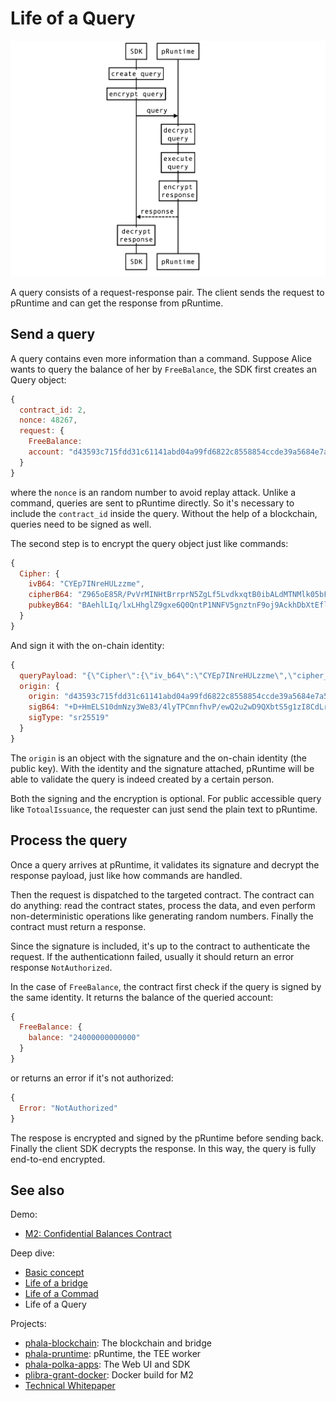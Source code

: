 # Life of a Query

![](./static/sequence-query.png)

A query consists of a request-response pair. The client sends the request to pRuntime and can get
the response from pRuntime.

## Send a query

A query contains even more information than a command. Suppose Alice wants to query the balance of
her by `FreeBalance`, the SDK first creates an Query object:

```js
{
  contract_id: 2,
  nonce: 48267,
  request: {
    FreeBalance:
    account: "d43593c715fdd31c61141abd04a99fd6822c8558854ccde39a5684e7a56da27d"
  }
}
```

where the `nonce` is an random number to avoid replay attack. Unlike a command, queries are sent to
pRuntime directly. So it's necessary to include the `contract_id` inside the query. Without the help
of a blockchain, queries need to be signed as well.

The second step is to encrypt the query object just like commands:

```js
{
  Cipher: {
    ivB64: "CYEp7INreHULzzme",
    cipherB64: "Z965oE85R/PvVrMINHtBrrprN5ZgLf5LvdkxqtB0ibALdMTNMlk05bFOba7aYROAK2V13uQpRp7rSEB/wsCye6wjFh4cuFn2pUZFiW6FV+uxTxY9nldxbG68XJAQUbaK8h++ZgFatwiDcMncfTdL7EFq4h72N3oiggZNl41f9DzQi3iw+TNnTNnjmZuV2UYGVxXzCyxjzvc=",
    pubkeyB64: "BAehlLIq/lxLHhglZ9gxe6Q0QntP1NNFV5gnztnF9oj9AckhDbXtEfl6kMC6TUNxMBw0t9d9jxU54Z3Ct02I6qE=",
  }
}
```

And sign it with the on-chain identity:

```js
{
  queryPayload: "{\"Cipher\":{\"iv_b64\":\"CYEp7INreHULzzme\",\"cipher_b64\":\"Z965oE85R/PvVrMINHtBrrprN5ZgLf5LvdkxqtB0ibALdMTNMlk05bFOba7aYROAK2V13uQpRp7rSEB/wsCye6wjFh4cuFn2pUZFiW6FV+uxTxY9nldxbG68XJAQUbaK8h++ZgFatwiDcMncfTdL7EFq4h72N3oiggZNl41f9DzQi3iw+TNnTNnjmZuV2UYGVxXzCyxjzvc=\",\"pubkey_b64\":\"BAehlLIq/lxLHhglZ9gxe6Q0QntP1NNFV5gnztnF9oj9AckhDbXtEfl6kMC6TUNxMBw0t9d9jxU54Z3Ct02I6qE=\"}}",
  origin: {
    origin: "d43593c715fdd31c61141abd04a99fd6822c8558854ccde39a5684e7a56da27d"
    sigB64: "+D+HmELS10dmNzy3We83/4lyTPCmnfhvP/ewQ2u2wD9QXbtS5g1zI8CdLrr7bBeJCn1HEQuLLqbuOmXz03hxAA=="
    sigType: "sr25519"
  }
}
```

The `origin` is an object with the signature and the on-chain identity (the public key). With the
identity and the signature attached, pRuntime will be able to validate the query is indeed created
by a certain person.

Both the signing and the encryption is optional. For public accessible query like `TotoalIssuance`,
the requester can just send the plain text to pRuntime.

## Process the query

Once a query arrives at pRuntime, it validates its signature and decrypt the response payload, just
like how commands are handled.

Then the request is dispatched to the targeted contract. The contract can do anything: read the
contract states, process the data, and even perform non-deterministic operations like generating
random numbers. Finally the contract must return a response.

Since the signature is included, it's up to the contract to authenticate the request. If the authenticationn failed, usually it should return an error response `NotAuthorized`.

In the case of `FreeBalance`, the contract first check if the query is signed by the same identity.
It returns the balance of the queried account:

```js
{
  FreeBalance: {
    balance: "24000000000000"
  }
}
```

or returns an error if it's not authorized:

```js
{
  Error: "NotAuthorized"
}
```

The respose is encrypted and signed by the pRuntime before sending back. Finally the client SDK
decrypts the response. In this way, the query is fully end-to-end encrypted.

## See also

Demo:

- [M2: Confidential Balances Contract](./balances.md)

Deep dive:

- [Basic concept](./basic-concept.md)
- [Life of a bridge](./life-of-a-bridge.mc)
- [Life of a Commad](./life-of-a-command.md)
- Life of a Query

Projects:

- [phala-blockchain](https://github.com/Phala-Network/phala-blockchain): The blockchain and bridge
- [phala-pruntime](https://github.com/Phala-Network/phala-pruntime): pRuntime, the TEE worker
- [phala-polka-apps](https://github.com/Phala-Network/phala-polka-apps): The Web UI and SDK
- [plibra-grant-docker](https://github.com/Phala-Network/plibra-grant-docker): Docker build for M2
- [Technical Whitepaper](https://github.com/Phala-Network/Whitepaper)
